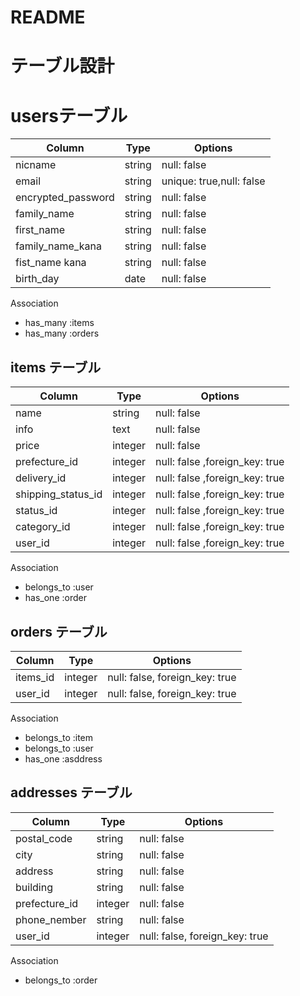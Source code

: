 # README

# テーブル設計  

# usersテーブル
| Column             | Type   | Options                   |
|-----------------   | ------ | ------------------------- |
| nicname            | string | null: false               |
| email              | string | unique: true,null: false  |
| encrypted_password | string | null: false               |
| family_name        | string | null: false               |
| first_name         | string | null: false               |
| family_name_kana   | string | null: false               |
| fist_name kana     | string | null: false               |
| birth_day          | date   | null: false               |

 Association

 - has_many :items
 - has_many :orders

 ## items テーブル
| Column             | Type    |  Options                       |
|------------------  | --------| -------------------------------|                    
| name               | string  | null: false                    |
| info               | text    | null: false                    |
| price              | integer | null: false                    |
| prefecture_id      | integer | null: false ,foreign_key: true |
| delivery_id        | integer | null: false ,foreign_key: true |
| shipping_status_id | integer | null: false ,foreign_key: true |
| status_id          | integer | null: false ,foreign_key: true |
| category_id        | integer | null: false ,foreign_key: true |
| user_id            | integer | null: false ,foreign_key: true |

Association
- belongs_to :user
- has_one :order

## orders テーブル
| Column        | Type    | Options                        |
|---------------| ------  | -------------------------------|
| items_id      | integer | null: false, foreign_key: true |
| user_id       | integer | null: false, foreign_key: true |

Association

- belongs_to :item
- belongs_to :user
- has_one :asddress

## addresses テーブル

| Column           | Type       | Options                            |
|----------------- | ---------- | ---------------------------------- |
| postal_code      | string     | null: false                        |
| city             | string     | null: false                        |
| address          | string     | null: false                        |
| building         | string     | null: false                        |
| prefecture_id    | integer    | null: false                        |
| phone_nember     | string     | null: false                        |
| user_id          | integer    | null: false, foreign_key: true     |
Association

- belongs_to :order